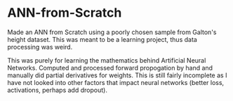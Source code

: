 # ANN-from-Scratch
Made an ANN from Scratch using a poorly chosen sample from Galton's height dataset. This was meant to be a learning project, thus data processing was weird. 

This was purely for learning the mathematics behind Artificial Neural Networks. Computed and processed forward propogation by hand and manually did partial derivatives for weights. This is still fairly incomplete as I have not looked into other factors that impact neural networks (better loss, activations, perhaps add dropout).
